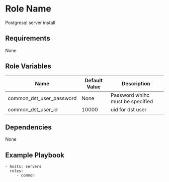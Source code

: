 Role Name
=========

Postgresql server install

Requirements
------------

None

Role Variables
--------------

| Name | Default Value | Description |
| ---- | ----- | ----------- |
| common_dst_user_password | None | Password whihc must be specified |
| common_dst_user_id | 10000 | uid for dst user |

Dependencies
------------

None

Example Playbook
----------------

    - hosts: servers
      roles:
         - common

